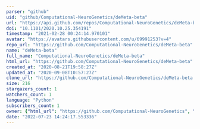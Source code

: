 ```yaml
---
parser: "github"
uid: "github/Computational-NeuroGenetics/deMeta-beta"
url: "https://api.github.com/repos/Computational-NeuroGenetics/deMeta-beta"
doi: "10.1101/2020.10.25.354191"
timestamp: "2021-02-28 00:24:14.970101"
avatar: "https://avatars.githubusercontent.com/u/69991253?v=4"
repo_url: "https://github.com/Computational-NeuroGenetics/deMeta-beta"
name: "deMeta-beta"
full_name: "Computational-NeuroGenetics/deMeta-beta"
html_url: "https://github.com/Computational-NeuroGenetics/deMeta-beta"
created_at: "2020-08-21T19:58:27Z"
updated_at: "2020-09-08T10:57:27Z"
clone_url: "https://github.com/Computational-NeuroGenetics/deMeta-beta.git"
size: 216
stargazers_count: 1
watchers_count: 1
language: "Python"
subscribers_count: 1
owner: {"html_url": "https://github.com/Computational-NeuroGenetics", "avatar_url": "https://avatars.githubusercontent.com/u/69991253?v=4", "login": "Computational-NeuroGenetics", "type": "Organization"}
date: "2022-07-23 14:24:17.553336"
---
```


